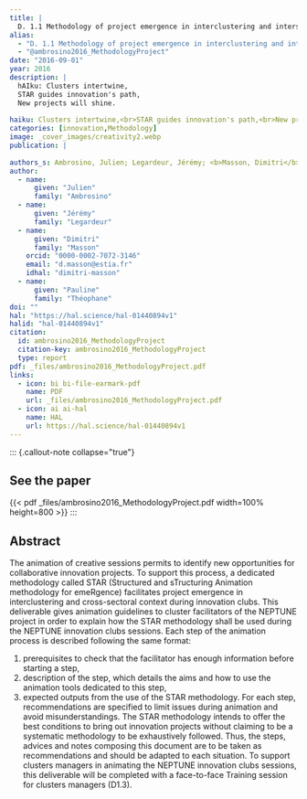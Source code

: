 ```yaml
---
title: |
  D. 1.1 Methodology of project emergence in interclustering and intersectoral context (1)
alias:
  - "D. 1.1 Methodology of project emergence in interclustering and intersectoral context (1)"
  - "@ambrosino2016_MethodologyProject"
date: "2016-09-01"
year: 2016
description: |
  hAIku: Clusters intertwine,
  STAR guides innovation's path,
  New projects will shine.
  
haiku: Clusters intertwine,<br>STAR guides innovation's path,<br>New projects will shine.<br>
categories: [innovation,Methodology]
image: _cover_images/creativity2.webp
publication: |
   
authors_s: Ambrosino, Julien; Legardeur, Jérémy; <b>Masson, Dimitri</b>; Théophane, Pauline
author: 
  - name: 
      given: "Julien"
      family: "Ambrosino" 
  - name: 
      given: "Jérémy"
      family: "Legardeur" 
  - name: 
      given: "Dimitri"
      family: "Masson"
    orcid: "0000-0002-7072-3146" 
    email: "d.masson@estia.fr" 
    idhal: "dimitri-masson" 
  - name: 
      given: "Pauline"
      family: "Théophane" 
doi: ""
hal: "https://hal.science/hal-01440894v1"
halid: "hal-01440894v1"
citation:
  id: ambrosino2016_MethodologyProject
  citation-key: ambrosino2016_MethodologyProject
  type: report
pdf: _files/ambrosino2016_MethodologyProject.pdf
links:
  - icon: bi bi-file-earmark-pdf
    name: PDF
    url: _files/ambrosino2016_MethodologyProject.pdf
  - icon: ai ai-hal
    name: HAL
    url: https://hal.science/hal-01440894v1
---
```



::: {.callout-note collapse="true"}

## See the paper

{{< pdf _files/ambrosino2016_MethodologyProject.pdf width=100% height=800 >}} 
:::


## Abstract

The animation of creative sessions permits to identify new opportunities for collaborative innovation projects. To support this process, a dedicated methodology called STAR (Structured and sTructuring Animation methodology for emeRgence) facilitates project emergence in interclustering and cross-sectoral context during innovation clubs.
This deliverable gives animation guidelines to cluster facilitators of the NEPTUNE project in order to explain how the STAR methodology shall be used during the NEPTUNE innovation clubs sessions.
Each step of the animation process is described following the same format:
1. prerequisites to check that the facilitator has enough information before starting a step,
2. description of the step, which details the aims and how to use the animation tools dedicated to this step,
3. expected outputs from the use of the STAR methodology.
For each step, recommendations are specified to limit issues during animation and avoid misunderstandings.
The STAR methodology intends to offer the best conditions to bring out innovation projects without claiming to be a systematic methodology to be exhaustively followed. Thus, the steps, advices and notes composing this document are to be taken as recommendations and should be adapted to each situation.
To support clusters managers in animating the NEPTUNE innovation clubs sessions, this deliverable will be completed with a face-to-face Training session for clusters managers (D1.3).
